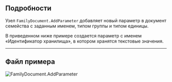 ## Подробности
Узел `FamilyDocument.AddParameter` добавляет новый параметр в документ семейства с заданным именем, типом группы и типом единицы.

В приведенном ниже примере создается параметр с именем «Идентификатор хранилища», в котором хранятся текстовые значения.
___
## Файл примера

![FamilyDocument.AddParameter](./Revit.Application.FamilyDocument.AddParameter_img.jpg)
